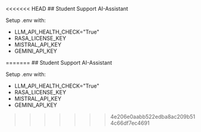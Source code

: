 <<<<<<< HEAD
﻿## Student Support AI-Assistant

Setup .env with:
- LLM_API_HEALTH_CHECK="True"
- RASA_LICENSE_KEY
- MISTRAL_API_KEY
- GEMINI_API_KEY

=======
﻿## Student Support AI-Assistant

Setup .env with:
- LLM_API_HEALTH_CHECK="True"
- RASA_LICENSE_KEY
- MISTRAL_API_KEY
- GEMINI_API_KEY

>>>>>>> 4e206e0aabb522edba8ac209b514c66df7ec4691

